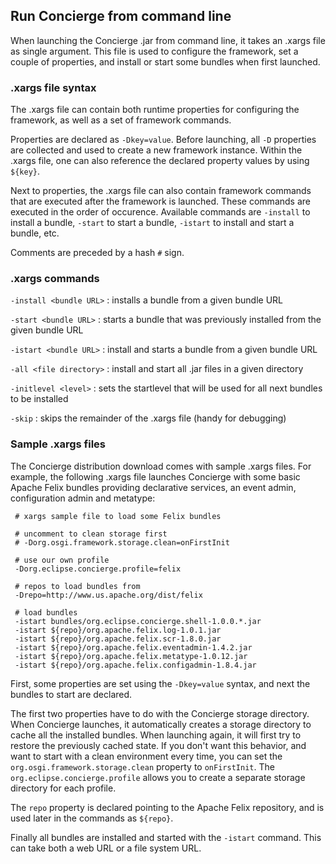 ## Run Concierge from command line

When launching the Concierge .jar from command line, it takes an .xargs file as single argument. 
This file is used to configure the framework, set a couple of properties, and install or start
some bundles when first launched.

### .xargs file syntax

The .xargs file can contain both runtime properties for configuring the framework, as well as a set 
of framework commands. 

Properties are declared as `-Dkey=value`. Before launching, all `-D` properties are collected and
used to create a new framework instance. Within the .xargs file, one can also reference the declared property values by using `${key}`.

Next to properties, the .xargs file can also contain framework commands that are executed after the
framework is launched. These commands are executed in the order of occurence. Available commands are
`-install` to install a bundle, `-start` to start a bundle, `-istart` to install and start 
a bundle, etc.

Comments are preceded by a hash `#` sign.

### .xargs commands

`-install <bundle URL>` : installs a bundle from a given bundle URL  

`-start <bundle URL>` : starts a bundle that was previously installed from the given bundle URL

`-istart <bundle URL>` : install and starts a bundle from a given bundle URL  

`-all <file directory>` : install and start all .jar files in a given directory

`-initlevel <level>` : sets the startlevel that will be used for all next bundles to be installed 

`-skip` : skips the remainder of the .xargs file (handy for debugging)


### Sample .xargs files

The Concierge distribution download comes with sample .xargs files. For example, the following
.xargs file launches Concierge with some basic Apache Felix bundles providing declarative services,
an event admin, configuration admin and metatype:

```
 # xargs sample file to load some Felix bundles

 # uncomment to clean storage first
 # -Dorg.osgi.framework.storage.clean=onFirstInit

 # use our own profile
 -Dorg.eclipse.concierge.profile=felix

 # repos to load bundles from
 -Drepo=http://www.us.apache.org/dist/felix

 # load bundles
 -istart bundles/org.eclipse.concierge.shell-1.0.0.*.jar
 -istart ${repo}/org.apache.felix.log-1.0.1.jar
 -istart ${repo}/org.apache.felix.scr-1.8.0.jar
 -istart ${repo}/org.apache.felix.eventadmin-1.4.2.jar
 -istart ${repo}/org.apache.felix.metatype-1.0.12.jar
 -istart ${repo}/org.apache.felix.configadmin-1.8.4.jar
```

First, some properties are set using the `-Dkey=value` syntax, and next the bundles to 
start are declared.

The first two properties have to do with the Concierge storage directory. 
When Concierge launches, it automatically creates a storage directory to cache all the 
installed bundles. When launching again, it will first try to restore the previously cached
state. If you don't want this behavior, and want to start with a clean environment every
time, you can set the `org.osgi.framework.storage.clean` property to `onFirstInit`.
The `org.eclipse.concierge.profile` allows you to create a separate storage directory
for each profile.

The `repo` property is declared pointing to the Apache Felix repository, and is used later
in the commands as `${repo}`.

Finally all bundles are installed and started with the `-istart` command. This can take 
both a web URL or a file system URL.



